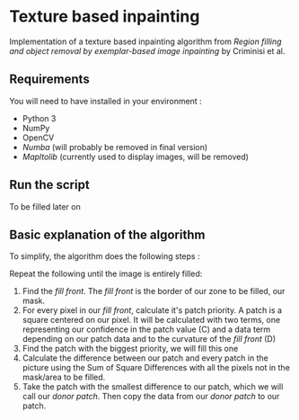 # Texture based inpainting

Implementation of a texture based inpainting algorithm from *Region filling and object removal by exemplar-based image inpainting* by Criminisi et al.

## Requirements

You will need to have installed in your environment :

* Python 3
* NumPy
* OpenCV 
* *Numba* (will probably be removed in final version)
* *Mapltolib* (currently used to display images, will be removed)

## Run the script

To be filled later on

## Basic explanation of the algorithm

To simplify, the algorithm does the following steps :

Repeat the following until the image is entirely filled:

1. Find the *fill front*. The *fill front* is the border of our zone to be filled, our mask.
2. For every pixel in our *fill front*, calculate it's patch priority. A patch is a square centered on our pixel. It will be calculated with two terms, one representing our confidence in the patch value (C) and a data term depending on our patch data and to the curvature of the *fill front* (D) 
3. Find the patch with the biggest priority, we will fill this one
4. Calculate the difference between our patch and every patch in the picture using the Sum of Square Differences with all the pixels not in the mask/area to be filled.
5. Take the patch with the smallest difference to our patch, which we will call our *donor patch*. Then copy the data from our *donor patch* to our patch.
